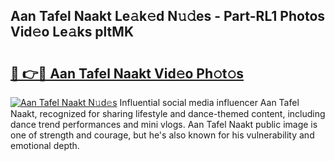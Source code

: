 ## Aan Tafel Naakt Le𝚊k𝚎d N𝚞𝚍es - Part-RL1 Photos Vid𝚎o Le𝚊ks pltMK

# <h2><a href="http://fb92xw.evod.top/?m=Aan+Tafel+Naakt">🔗 👉🔴 Aan Tafel Naakt Vid𝚎o Ph𝚘t𝚘s</a></h2>

[![Aan Tafel Naakt N𝚞d𝚎s](https://i.imgur.com/8V9OHl7.gif)](http://fb92xw.evod.top/?m=Aan+Tafel+Naakt)
Influential social media influencer Aan Tafel Naakt, recognized for sharing lifestyle and dance-themed content, including dance trend performances and mini vlogs. Aan Tafel Naakt public image is one of strength and courage, but he's also known for his vulnerability and emotional depth. 
